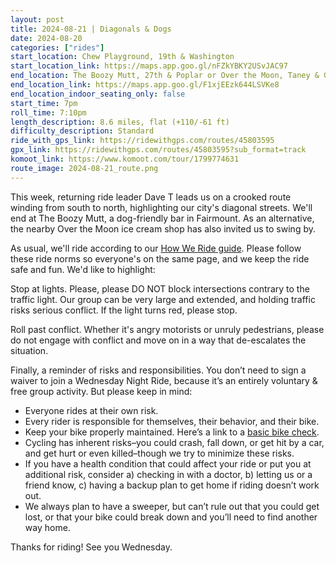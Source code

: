 ```yaml
---
layout: post
title: 2024-08-21 | Diagonals & Dogs
date: 2024-08-20
categories: ["rides"]
start_location: Chew Playground, 19th & Washington
start_location_link: https://maps.app.goo.gl/nFZkYBKY2USvJAC97
end_location: The Boozy Mutt, 27th & Poplar or Over the Moon, Taney & Girard
end_location_link: https://maps.app.goo.gl/F1xjEEzk644LSVKe8
end_location_indoor_seating_only: false
start_time: 7pm
roll_time: 7:10pm
length_description: 8.6 miles, flat (+110/-61 ft)
difficulty_description: Standard
ride_with_gps_link: https://ridewithgps.com/routes/45803595
gpx_link: https://ridewithgps.com/routes/45803595?sub_format=track
komoot_link: https://www.komoot.com/tour/1799774631
route_image: 2024-08-21_route.png
---
```


This week, returning ride leader Dave T leads us on a crooked route winding from south to north, highlighting our city's diagonal streets. We'll end at The Boozy Mutt, a dog-friendly bar in Fairmount. As an alternative, the nearby Over the Moon ice cream shop has also invited us to swing by.

As usual, we'll ride according to our [How We Ride guide](/how-we-ride). Please follow these ride norms so everyone's on the same page, and we keep the ride safe and fun. We'd like to highlight:

Stop at lights. Please, please DO NOT block intersections contrary to the traffic light. Our group can be very large and extended, and holding traffic risks serious conflict. If the light turns red, please stop.

Roll past conflict. Whether it's angry motorists or unruly pedestrians, please do not engage with conflict and move on in a way that de-escalates the situation.

Finally, a reminder of risks and responsibilities. You don’t need to sign a waiver to join a Wednesday Night Ride, because it’s an entirely voluntary & free group activity. But please keep in mind:

* Everyone rides at their own risk.
* Every rider is responsible for themselves, their behavior, and their bike.
* Keep your bike properly maintained. Here’s a link to a [basic bike check](https://bikepgh.org/2017/03/09/bike-video-abc-quick-check/).
* Cycling has inherent risks–you could crash, fall down, or get hit by a car, and get hurt or even killed–though we try to minimize these risks.
* If you have a health condition that could affect your ride or put you at additional risk, consider a) checking in with a doctor, b) letting us or a friend know, c) having a backup plan to get home if riding doesn’t work out.
* We always plan to have a sweeper, but can’t rule out that you could get lost, or that your bike could break down and you’ll need to find another way home.

Thanks for riding! See you Wednesday.

